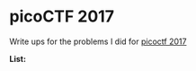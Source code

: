 # picoCTF 2017
Write ups for the problems I did for [picoctf 2017](https://2017game.picoctf.com/ "2017 picoCTF")


**List:**
